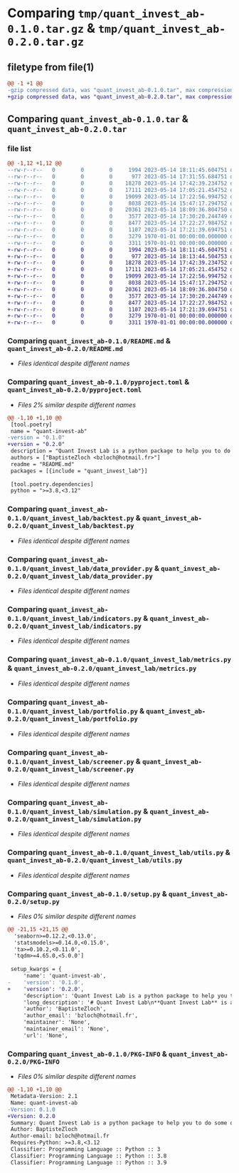 # Comparing `tmp/quant_invest_ab-0.1.0.tar.gz` & `tmp/quant_invest_ab-0.2.0.tar.gz`

## filetype from file(1)

```diff
@@ -1 +1 @@
-gzip compressed data, was "quant_invest_ab-0.1.0.tar", max compression
+gzip compressed data, was "quant_invest_ab-0.2.0.tar", max compression
```

## Comparing `quant_invest_ab-0.1.0.tar` & `quant_invest_ab-0.2.0.tar`

### file list

```diff
@@ -1,12 +1,12 @@
--rw-r--r--   0        0        0     1994 2023-05-14 18:11:45.604751 quant_invest_ab-0.1.0/README.md
--rw-r--r--   0        0        0      977 2023-05-14 17:31:55.684751 quant_invest_ab-0.1.0/pyproject.toml
--rw-r--r--   0        0        0    18278 2023-05-14 17:42:39.234752 quant_invest_ab-0.1.0/quant_invest_lab/backtest.py
--rw-r--r--   0        0        0    17111 2023-05-14 17:05:21.454752 quant_invest_ab-0.1.0/quant_invest_lab/data_provider.py
--rw-r--r--   0        0        0    19099 2023-05-14 17:22:56.994752 quant_invest_ab-0.1.0/quant_invest_lab/indicators.py
--rw-r--r--   0        0        0     8038 2023-05-14 15:47:17.294752 quant_invest_ab-0.1.0/quant_invest_lab/metrics.py
--rw-r--r--   0        0        0    20361 2023-05-14 18:09:36.804750 quant_invest_ab-0.1.0/quant_invest_lab/portfolio.py
--rw-r--r--   0        0        0     3577 2023-05-14 17:30:20.244749 quant_invest_ab-0.1.0/quant_invest_lab/screener.py
--rw-r--r--   0        0        0     8477 2023-05-14 17:22:27.984752 quant_invest_ab-0.1.0/quant_invest_lab/simulation.py
--rw-r--r--   0        0        0     1107 2023-05-14 17:21:39.694751 quant_invest_ab-0.1.0/quant_invest_lab/utils.py
--rw-r--r--   0        0        0     3279 1970-01-01 00:00:00.000000 quant_invest_ab-0.1.0/setup.py
--rw-r--r--   0        0        0     3311 1970-01-01 00:00:00.000000 quant_invest_ab-0.1.0/PKG-INFO
+-rw-r--r--   0        0        0     1994 2023-05-14 18:11:45.604751 quant_invest_ab-0.2.0/README.md
+-rw-r--r--   0        0        0      977 2023-05-14 18:13:44.504753 quant_invest_ab-0.2.0/pyproject.toml
+-rw-r--r--   0        0        0    18278 2023-05-14 17:42:39.234752 quant_invest_ab-0.2.0/quant_invest_lab/backtest.py
+-rw-r--r--   0        0        0    17111 2023-05-14 17:05:21.454752 quant_invest_ab-0.2.0/quant_invest_lab/data_provider.py
+-rw-r--r--   0        0        0    19099 2023-05-14 17:22:56.994752 quant_invest_ab-0.2.0/quant_invest_lab/indicators.py
+-rw-r--r--   0        0        0     8038 2023-05-14 15:47:17.294752 quant_invest_ab-0.2.0/quant_invest_lab/metrics.py
+-rw-r--r--   0        0        0    20361 2023-05-14 18:09:36.804750 quant_invest_ab-0.2.0/quant_invest_lab/portfolio.py
+-rw-r--r--   0        0        0     3577 2023-05-14 17:30:20.244749 quant_invest_ab-0.2.0/quant_invest_lab/screener.py
+-rw-r--r--   0        0        0     8477 2023-05-14 17:22:27.984752 quant_invest_ab-0.2.0/quant_invest_lab/simulation.py
+-rw-r--r--   0        0        0     1107 2023-05-14 17:21:39.694751 quant_invest_ab-0.2.0/quant_invest_lab/utils.py
+-rw-r--r--   0        0        0     3279 1970-01-01 00:00:00.000000 quant_invest_ab-0.2.0/setup.py
+-rw-r--r--   0        0        0     3311 1970-01-01 00:00:00.000000 quant_invest_ab-0.2.0/PKG-INFO
```

### Comparing `quant_invest_ab-0.1.0/README.md` & `quant_invest_ab-0.2.0/README.md`

 * *Files identical despite different names*

### Comparing `quant_invest_ab-0.1.0/pyproject.toml` & `quant_invest_ab-0.2.0/pyproject.toml`

 * *Files 2% similar despite different names*

```diff
@@ -1,10 +1,10 @@
 [tool.poetry]
 name = "quant-invest-ab"
-version = "0.1.0"
+version = "0.2.0"
 description = "Quant Invest Lab is a python package to help you to do some quantitative experiments, while trying to learn or build quantitative investment solutions. This project was initially my own set of functionnalities but I decided to build a package for that and sharing it as open source project."
 authors = ["BaptisteZloch <bzloch@hotmail.fr>"]
 readme = "README.md"
 packages = [{include = "quant_invest_lab"}]
 
 [tool.poetry.dependencies]
 python = ">=3.8,<3.12"
```

### Comparing `quant_invest_ab-0.1.0/quant_invest_lab/backtest.py` & `quant_invest_ab-0.2.0/quant_invest_lab/backtest.py`

 * *Files identical despite different names*

### Comparing `quant_invest_ab-0.1.0/quant_invest_lab/data_provider.py` & `quant_invest_ab-0.2.0/quant_invest_lab/data_provider.py`

 * *Files identical despite different names*

### Comparing `quant_invest_ab-0.1.0/quant_invest_lab/indicators.py` & `quant_invest_ab-0.2.0/quant_invest_lab/indicators.py`

 * *Files identical despite different names*

### Comparing `quant_invest_ab-0.1.0/quant_invest_lab/metrics.py` & `quant_invest_ab-0.2.0/quant_invest_lab/metrics.py`

 * *Files identical despite different names*

### Comparing `quant_invest_ab-0.1.0/quant_invest_lab/portfolio.py` & `quant_invest_ab-0.2.0/quant_invest_lab/portfolio.py`

 * *Files identical despite different names*

### Comparing `quant_invest_ab-0.1.0/quant_invest_lab/screener.py` & `quant_invest_ab-0.2.0/quant_invest_lab/screener.py`

 * *Files identical despite different names*

### Comparing `quant_invest_ab-0.1.0/quant_invest_lab/simulation.py` & `quant_invest_ab-0.2.0/quant_invest_lab/simulation.py`

 * *Files identical despite different names*

### Comparing `quant_invest_ab-0.1.0/quant_invest_lab/utils.py` & `quant_invest_ab-0.2.0/quant_invest_lab/utils.py`

 * *Files identical despite different names*

### Comparing `quant_invest_ab-0.1.0/setup.py` & `quant_invest_ab-0.2.0/setup.py`

 * *Files 0% similar despite different names*

```diff
@@ -21,15 +21,15 @@
  'seaborn>=0.12.2,<0.13.0',
  'statsmodels>=0.14.0,<0.15.0',
  'ta>=0.10.2,<0.11.0',
  'tqdm>=4.65.0,<5.0.0']
 
 setup_kwargs = {
     'name': 'quant-invest-ab',
-    'version': '0.1.0',
+    'version': '0.2.0',
     'description': 'Quant Invest Lab is a python package to help you to do some quantitative experiments, while trying to learn or build quantitative investment solutions. This project was initially my own set of functionnalities but I decided to build a package for that and sharing it as open source project.',
     'long_description': '# Quant Invest Lab\n**Quant Invest Lab** is a project aimed to provide a set of basic tools for quantitative experiments. By quantitative experiment I mean trying to build you own set of investments solution. The project is still in its early stage, but I hope it will grow in the future.\n\nInitially this project was aimed to be a set of tools for my own experiments, but I decided to make it open source. Of courses it already exists some awesome packages, more detailed, better suited for some use cases. But I hope it will be useful for someone else. Feel free to use it, modify it and contribute to it.*\n## Main features\n- **Data**: download data from external data provider without restriction on candle stick, the main provider is kucoin for now (currently only crypto data are supported).\n- **Backtesting**: backtest your trading strategy (Long only for now but soon short and leverage) on historical data for different timeframe. Optimize you take profit, stop loss. Access full metrics of your strategy.\n- **Indicators**: a set of indicators to help you build your strategy.\n- **Portfolio**: a set of portfolio optimization tools to help you build your portfolio.\n- **Simulation**: simulate your data based on real data using statistics to get a better understanding of its behavior during backtesting.\n- **Metrics**: a set of metrics to help you evaluate your strategy through performances and risks.\n\n## Installation\nTo install **Quant Invest Lab** through pip, run the following command:\n```bash\npip install quant-invest-lab --upgrade\n```\nYou can install it using poetry the same way :\n```bash\npoetry add quant-invest-lab\n```\n\n# Basic examples\n## Backtest a basic EMA crossover strategy\n```python\n``` \n\n## Next steps create official docs and add more examples\n## Disclaimer\nThis package is only for educational purpose or experimentation it is not intended to be used in production. I am not responsible for any loss of money you may have using this package. Use it at your own risk.',
     'author': 'BaptisteZloch',
     'author_email': 'bzloch@hotmail.fr',
     'maintainer': 'None',
     'maintainer_email': 'None',
     'url': 'None',
```

### Comparing `quant_invest_ab-0.1.0/PKG-INFO` & `quant_invest_ab-0.2.0/PKG-INFO`

 * *Files 0% similar despite different names*

```diff
@@ -1,10 +1,10 @@
 Metadata-Version: 2.1
 Name: quant-invest-ab
-Version: 0.1.0
+Version: 0.2.0
 Summary: Quant Invest Lab is a python package to help you to do some quantitative experiments, while trying to learn or build quantitative investment solutions. This project was initially my own set of functionnalities but I decided to build a package for that and sharing it as open source project.
 Author: BaptisteZloch
 Author-email: bzloch@hotmail.fr
 Requires-Python: >=3.8,<3.12
 Classifier: Programming Language :: Python :: 3
 Classifier: Programming Language :: Python :: 3.8
 Classifier: Programming Language :: Python :: 3.9
```


